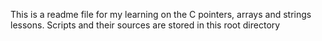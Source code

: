 This is a readme file for my learning on the C pointers, arrays and strings lessons. Scripts and their sources are stored in this root directory
